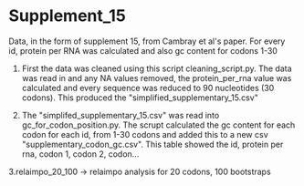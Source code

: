 # Supplement_15

Data, in the form of supplement 15, from Cambray et al's paper. For every id, protein per RNA was calculated and also gc content for codons 1-30

1. First the data was cleaned using this script cleaning_script.py. The data was read in and any NA values removed, the protein_per_rna value was calculated and every sequence was reduced to 90 nucleotides (30 codons). This produced the "simplified_supplementary_15.csv"
   
2. The "simplifed_supplementary_15.csv" was read into gc_for_codon_position.py. The scrupt calculated the gc content for each codon for each id, from 1-30 codons and added this to a new csv "supplementary_codon_gc.csv". This table showed the id, protein per rna, codon 1, codon 2, codon...

3.relaimpo_20_100 -> relaimpo analysis for 20 codons, 100 bootstraps 
